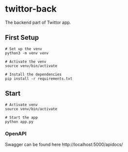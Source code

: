 # twittor-back
The backend part of Twittor app.

## First Setup
```
# Set up the venv
python3 -m venv venv

# Activate the venv
source venv/bin/activate 

# Install the dependencies
pip install -r requirements.txt
```

## Start
```
# Activate venv
source venv/bin/activate 

# Start the app
python app.py
```

### OpenAPI
Swagger can be found here http://localhost:5000/apidocs/
